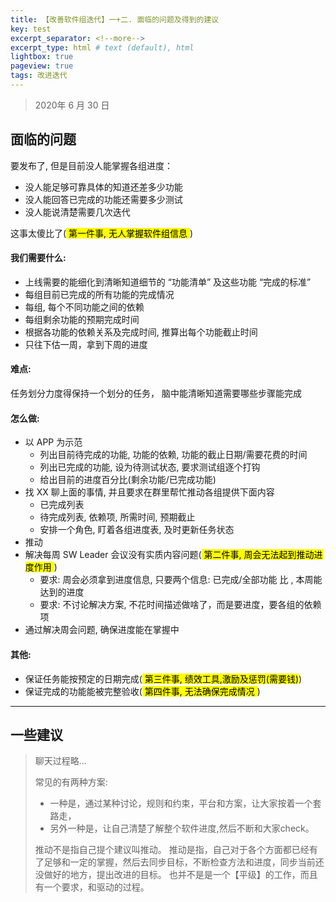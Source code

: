 ```yaml
---    
title: 【改善软件组迭代】一+二. 面临的问题及得到的建议
key: test    
excerpt_separator: <!--more-->    
excerpt_type: html # text (default), html    
lightbox: true
pageview: true    
tags: 改进迭代
---  
```

> 2020年 6 月 30 日

## 面临的问题

要发布了, 但是目前没人能掌握各组进度：
* 没人能足够可靠具体的知道还差多少功能
* 没人能回答已完成的功能还需要多少测试
* 没人能说清楚需要几次迭代

这事太傻比了(<mark> 第一件事, 无人掌握软件组信息 </mark>  )
#### 我们需要什么:
* 上线需要的能细化到清晰知道细节的 “功能清单” 及这些功能 “完成的标准”
* 每组目前已完成的所有功能的完成情况
* 每组, 每个不同功能之间的依赖
* 每组剩余功能的预期完成时间
* 根据各功能的依赖关系及完成时间, 推算出每个功能截止时间
* 只往下估一周，拿到下周的进度
	
#### 难点: 
 任务划分力度得保持一个划分的任务， 脑中能清晰知道需要哪些步骤能完成

#### 怎么做:
* 以 APP 为示范
  * 列出目前待完成的功能, 功能的依赖, 功能的截止日期/需要花费的时间
  * 列出已完成的功能, 设为待测试状态, 要求测试组逐个打钩
  * 给出目前的进度百分比(剩余功能/已完成功能)
* 找 XX 聊上面的事情, 并且要求在群里帮忙推动各组提供下面内容
  * 已完成列表
  * 待完成列表, 依赖项, 所需时间, 预期截止
  * 安排一个角色, 盯着各组进度表, 及时更新任务状态
* 推动
* 解决每周 SW Leader 会议没有实质内容问题(<mark> 第二件事, 周会无法起到推动进度作用 </mark>)
  * 要求: 周会必须拿到进度信息, 只要两个信息: 已完成/全部功能 比 , 本周能达到的进度
  * 要求: 不讨论解决方案, 不花时间描述做啥了，而是要进度，要各组的依赖项
* 通过解决周会问题, 确保进度能在掌握中

#### 其他:
* 保证任务能按预定的日期完成(<mark> 第三件事, 绩效工具,激励及惩罚(需要钱)</mark>)
* 保证完成的功能能被完整验收(<mark> 第四件事, 无法确保完成情况 </mark>)

---
## 一些建议
> 聊天过程略...
>
> 常见的有两种方案:
> * 一种是，通过某种讨论，规则和约束，平台和方案，让大家按着一个套路走，
> * 另外一种是，让自己清楚了解整个软件进度,然后不断和大家check。
> 
> 推动不是指自己提个建议叫推动。
> 推动是指，自己对于各个方面都已经有了足够和一定的掌握，然后去同步目标，不断检查方法和进度，同步当前还没做好的地方，提出改进的目标。
> 也并不是是一个【平级】的工作，而且有一个要求，和驱动的过程。


